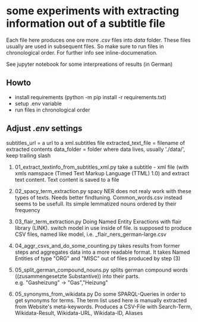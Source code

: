 # some experiments with extracting information out of a subtitle file

Each file here produces one ore more *.csv* files into *data* folder.
These files usually are used in subsequent files. So make sure to run files in chronological order.
For further info see inline-documenation.

See jupyter notebook for some interpreations of results (in German)


## Howto
- install requirements (python -m pip install -r requirements.txt) 
- setup .env variable
- run files in chronological order

## Adjust *.env* settings
subtitles_url           = a url to a xml.subtitles file 
extracted_text_file     = filename of extracted contents 
data_folder             = folder where data lives, usually './data/', keep trailing slash


1. 01_extract_textinfo_from_subtitles_xml.py
take a subtitle - xml file (with xmls namspace (Timed Text Markup Language (TTML) 1.0) and extract text content. Text content is saved to a file

2. 02_spacy_term_extraction.py
spacy NER does not realy work with these types of texts. Needs better findtuning. 
Common_words.csv instead seems to be usefull. Its simple lemmatized nouns ordered by their frequency

3. 03_flair_term_extraction.py
Doing Named Entity Exractions with flair library (LINK). switch model in use inside of file. 
is supposed to produce CSV files, named like model, i.e. _flair_ners_german-large.csv


4. 04_aggr_csvs_and_do_some_counting.py
takes results from former steps and aggregates data into a more readable format. It takes Named Entities of type "ORG" and "MISC" out of files produced by step (3)

5. 05_split_german_compound_nouns.py
splits german compound words ((zusammengesetzte Substantive)) into their parts.  
e.g. "Gasheizung" -> "Gas","Heizung"


5. 05_synonyms_from_wikidata.py
Do some SPARQL-Queries in order to get synonyms for terms. 
The term list used here is manually extracted from Website's meta-keywords. 
Produces a CSV-File with Search-Term, Wikidata-Result, Wikidata-URL, Wikidata-ID, Aliases


